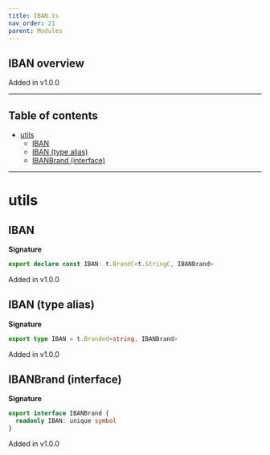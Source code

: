 ```yaml
---
title: IBAN.ts
nav_order: 21
parent: Modules
---
```


## IBAN overview

Added in v1.0.0

---

<h2 class="text-delta">Table of contents</h2>

- [utils](#utils)
  - [IBAN](#iban)
  - [IBAN (type alias)](#iban-type-alias)
  - [IBANBrand (interface)](#ibanbrand-interface)

---

# utils

## IBAN

**Signature**

```ts
export declare const IBAN: t.BrandC<t.StringC, IBANBrand>
```

Added in v1.0.0

## IBAN (type alias)

**Signature**

```ts
export type IBAN = t.Branded<string, IBANBrand>
```

Added in v1.0.0

## IBANBrand (interface)

**Signature**

```ts
export interface IBANBrand {
  readonly IBAN: unique symbol
}
```

Added in v1.0.0
